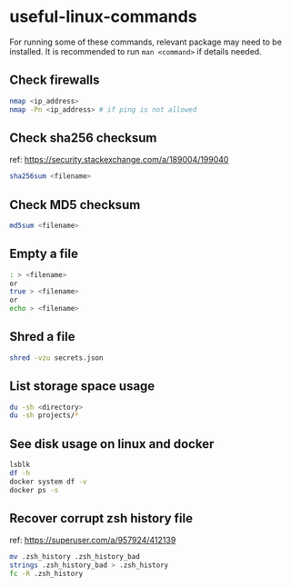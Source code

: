 # useful-linux-commands

For running some of these commands, relevant package may need to be installed. It is recommended to run `man <command>` if details needed.

## Check firewalls

```sh
nmap <ip_address>
nmap -Pn <ip_address> # if ping is not allowed
```

## Check sha256 checksum

ref: <https://security.stackexchange.com/a/189004/199040>

```sh
sha256sum <filename>
```

## Check MD5 checksum

```sh
md5sum <filename>
```

## Empty a file

```sh
: > <filename>
or 
true > <filename>
or
echo > <filename>
```

## Shred a file

```sh
shred -vzu secrets.json
```

## List storage space usage

```sh
du -sh <directory>
du -sh projects/*
```

## See disk usage on linux and docker

```sh
lsblk
df -h
docker system df -v
docker ps -s
```

## Recover corrupt zsh history file

ref: <https://superuser.com/a/957924/412139>

```sh
mv .zsh_history .zsh_history_bad
strings .zsh_history_bad > .zsh_history
fc -R .zsh_history
```
